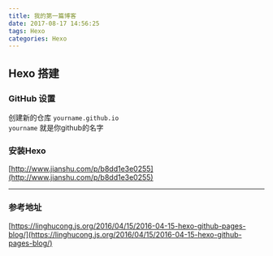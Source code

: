 ```yaml
---
title: 我的第一篇博客
date: 2017-08-17 14:56:25
tags: Hexo
categories: Hexo
---
```

## Hexo 搭建
### GitHub 设置
   创建新的仓库  `yourname.github.io`  
   `yourname` 就是你github的名字
### 安装Hexo
   [http://www.jianshu.com/p/b8dd1e3e0255](http://www.jianshu.com/p/b8dd1e3e0255)

--- 


### 参考地址
   [https://linghucong.js.org/2016/04/15/2016-04-15-hexo-github-pages-blog/](https://linghucong.js.org/2016/04/15/2016-04-15-hexo-github-pages-blog/)
